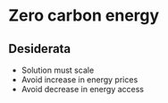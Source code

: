 # Zero carbon energy

## Desiderata
- Solution must scale
- Avoid increase in energy prices
- Avoid decrease in energy access
